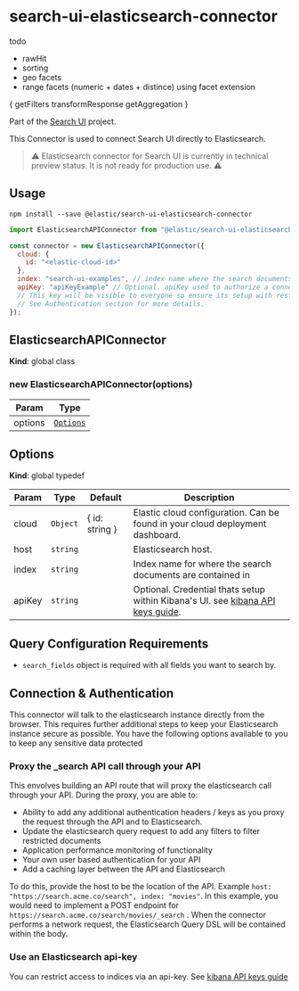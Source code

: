 # search-ui-elasticsearch-connector

todo

- rawHit
- sorting
- geo facets
- range facets (numeric + dates + distince) using facet extension

{
getFilters
transformResponse
getAggregation
}

Part of the [Search UI](https://github.com/elastic/search-ui) project.

This Connector is used to connect Search UI directly to Elasticsearch.

> ⚠️ Elasticsearch connector for Search UI is currently in technical preview status. It is not ready for production use. ⚠️

## Usage

```shell
npm install --save @elastic/search-ui-elasticsearch-connector
```

```js
import ElasticsearchAPIConnector from "@elastic/search-ui-elasticsearch-connector";

const connector = new ElasticsearchAPIConnector({
  cloud: {
    id: "<elastic-cloud-id>"
  },
  index: "search-ui-examples", // index name where the search documents are contained
  apiKey: "apiKeyExample" // Optional. apiKey used to authorize a connection to Elasticsearch instance.
  // This key will be visible to everyone so ensure its setup with restricted privileges.
  // See Authentication section for more details.
});
```

## ElasticsearchAPIConnector

**Kind**: global class

### new ElasticsearchAPIConnector(options)

| Param   | Type                             |
| ------- | -------------------------------- |
| options | [<code>Options</code>](#Options) |

## Options

**Kind**: global typedef

| Param  | Type                | Default        | Description                                                                                                                                    |
| ------ | ------------------- | -------------- | ---------------------------------------------------------------------------------------------------------------------------------------------- |
| cloud  | <code>Object</code> | { id: string } | Elastic cloud configuration. Can be found in your cloud deployment dashboard.                                                                  |
| host   | <code>string</code> |                | Elasticsearch host.                                                                                                                            |
| index  | <code>string</code> |                | Index name for where the search documents are contained in                                                                                     |
| apiKey | <code>string</code> |                | Optional. Credential thats setup within Kibana's UI. see [kibana API keys guide](https://www.elastic.co/guide/en/kibana/master/api-keys.html). |

## Query Configuration Requirements

- `search_fields` object is required with all fields you want to search by.

## Connection & Authentication

This connector will talk to the elasticsearch instance directly from the browser. This requires further additional steps to keep your Elasticsearch instance secure as possible. You have the following options available to you to keep any sensitive data protected

### Proxy the \_search API call through your API

This envolves building an API route that will proxy the elasticsearch call through your API. During the proxy, you are able to:

- Ability to add any additional authentication headers / keys as you proxy the request through the API and to Elasticsearch.
- Update the elasticsearch query request to add any filters to filter restricted documents
- Application performance monitoring of functionality
- Your own user based authentication for your API
- Add a caching layer between the API and Elasticsearch

To do this, provide the host to be the location of the API. Example `host: "https://search.acme.co/search", index: "movies"`. In this example, you would need to implement a POST endpoint for `https://search.acme.co/search/movies/_search` . When the connector performs a network request, the Elasticsearch Query DSL will be contained within the body.

### Use an Elasticsearch api-key

You can restrict access to indices via an api-key. See [kibana API keys guide](https://www.elastic.co/guide/en/kibana/master/api-keys.html)
